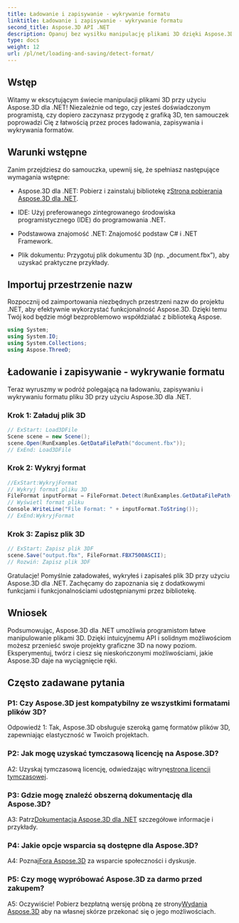 ```yaml
---
title: Ładowanie i zapisywanie - wykrywanie formatu
linktitle: Ładowanie i zapisywanie - wykrywanie formatu
second_title: Aspose.3D API .NET
description: Opanuj bez wysiłku manipulację plikami 3D dzięki Aspose.3D dla .NET. Bezproblemowo ładuj, zapisuj i wykrywaj formaty.
type: docs
weight: 12
url: /pl/net/loading-and-saving/detect-format/
---
```

## Wstęp

Witamy w ekscytującym świecie manipulacji plikami 3D przy użyciu Aspose.3D dla .NET! Niezależnie od tego, czy jesteś doświadczonym programistą, czy dopiero zaczynasz przygodę z grafiką 3D, ten samouczek poprowadzi Cię z łatwością przez proces ładowania, zapisywania i wykrywania formatów.

## Warunki wstępne

Zanim przejdziesz do samouczka, upewnij się, że spełniasz następujące wymagania wstępne:

-  Aspose.3D dla .NET: Pobierz i zainstaluj bibliotekę z[Strona pobierania Aspose.3D dla .NET](https://releases.aspose.com/3d/net/).

- IDE: Użyj preferowanego zintegrowanego środowiska programistycznego (IDE) do programowania .NET.

- Podstawowa znajomość .NET: Znajomość podstaw C# i .NET Framework.

- Plik dokumentu: Przygotuj plik dokumentu 3D (np. „document.fbx”), aby uzyskać praktyczne przykłady.

## Importuj przestrzenie nazw

Rozpocznij od zaimportowania niezbędnych przestrzeni nazw do projektu .NET, aby efektywnie wykorzystać funkcjonalność Aspose.3D. Dzięki temu Twój kod będzie mógł bezproblemowo współdziałać z biblioteką Aspose.

```csharp
using System;
using System.IO;
using System.Collections;
using Aspose.ThreeD;
```

## Ładowanie i zapisywanie - wykrywanie formatu

Teraz wyruszmy w podróż polegającą na ładowaniu, zapisywaniu i wykrywaniu formatu pliku 3D przy użyciu Aspose.3D dla .NET.

### Krok 1: Załaduj plik 3D

```csharp
// ExStart: Load3DFile
Scene scene = new Scene();
scene.Open(RunExamples.GetDataFilePath("document.fbx"));
// ExEnd: Load3DFile
```

### Krok 2: Wykryj format

```csharp
//ExStart:WykryjFormat
// Wykryj format pliku 3D
FileFormat inputFormat = FileFormat.Detect(RunExamples.GetDataFilePath("document.fbx"));
// Wyświetl format pliku
Console.WriteLine("File Format: " + inputFormat.ToString());
// ExEnd:WykryjFormat
```

### Krok 3: Zapisz plik 3D

```csharp
// ExStart: Zapisz plik 3DF
scene.Save("output.fbx", FileFormat.FBX7500ASCII);
// Rozwiń: Zapisz plik 3DF
```

Gratulacje! Pomyślnie załadowałeś, wykryłeś i zapisałeś plik 3D przy użyciu Aspose.3D dla .NET. Zachęcamy do zapoznania się z dodatkowymi funkcjami i funkcjonalnościami udostępnianymi przez bibliotekę.

## Wniosek

Podsumowując, Aspose.3D dla .NET umożliwia programistom łatwe manipulowanie plikami 3D. Dzięki intuicyjnemu API i solidnym możliwościom możesz przenieść swoje projekty graficzne 3D na nowy poziom. Eksperymentuj, twórz i ciesz się nieskończonymi możliwościami, jakie Aspose.3D daje na wyciągnięcie ręki.

## Często zadawane pytania

### P1: Czy Aspose.3D jest kompatybilny ze wszystkimi formatami plików 3D?

Odpowiedź 1: Tak, Aspose.3D obsługuje szeroką gamę formatów plików 3D, zapewniając elastyczność w Twoich projektach.

### P2: Jak mogę uzyskać tymczasową licencję na Aspose.3D?

 A2: Uzyskaj tymczasową licencję, odwiedzając witrynę[strona licencji tymczasowej](https://purchase.aspose.com/temporary-license/).

### P3: Gdzie mogę znaleźć obszerną dokumentację dla Aspose.3D?

 A3: Patrz[Dokumentacja Aspose.3D dla .NET](https://reference.aspose.com/3d/net/) szczegółowe informacje i przykłady.

### P4: Jakie opcje wsparcia są dostępne dla Aspose.3D?

 A4: Poznaj[Fora Aspose.3D](https://forum.aspose.com/c/3d/18) za wsparcie społeczności i dyskusje.

### P5: Czy mogę wypróbować Aspose.3D za darmo przed zakupem?

A5: Oczywiście! Pobierz bezpłatną wersję próbną ze strony[Wydania Aspose.3D](https://releases.aspose.com/) aby na własnej skórze przekonać się o jego możliwościach.